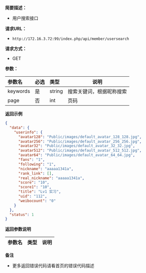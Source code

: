 **简要描述：** 

- 用户搜索接口

**请求URL：** 
- ` http://172.16.3.72:99/index.php/api/member/usersearch `
  
**请求方式：**
- GET 

**参数：** 

|参数名|必选|类型|说明|
|:----    |:---|:----- |-----   |
|keywords |是  |string |搜索关键词，根据昵称搜索   |
|page |否  |int |页码    |

 **返回示例**

```json
{
  "data": {
    "userinfo": {
      "avatar128": "Public/images/default_avatar_128_128.jpg",
      "avatar256": "Public/images/default_avatar_256_256.jpg",
      "avatar32": "Public/images/default_avatar_32_32.jpg",
      "avatar512": "Public/images/default_avatar_512_512.jpg",
      "avatar64": "Public/images/default_avatar_64_64.jpg",
      "fans": "1",
      "following": "1",
      "nickname": "aaaaa1341a",
      "rank_link": [],
      "real_nickname": "aaaaa1341a",
      "score": "10",
      "score1": "10",
      "title": "Lv1 实习",
      "uid": "112",
      "weibocount": "0"
    }
  },
  "status": 1
}
```

 **返回参数说明** 

|参数名|类型|说明|
|:-----  |:-----|-----                           |


 **备注** 

- 更多返回错误代码请看首页的错误代码描述


